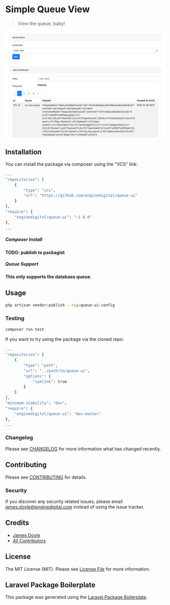 # Simple Queue View

> View the queue, baby!

![example photo](demo.png)

## Installation

You can install the package via composer using the "VCS" link:

```bash
...
"repositories": [
    {
        "type": "vcs",
        "url": "https://github.com/enginedigital/queue-ui"
    }
],
"require": {
    "enginedigital/queue-ui": "~1.0.0"
},
...
```

##### Composer Install

**TODO: publish to packagist**

##### Queue Support

**This only supports the database queue.**

## Usage

```bash
php artisan vendor:publish --tag=queue-ui-config
```

### Testing

``` bash
composer run test
```

If you want to try using the package via the cloned repo:

```bash
...
"repositories": [
    {
        "type": "path",
        "url": "../path/to/queue-ui",
        "options": {
            "symlink": true
        }
    }
],
"minimum-stability": "dev",
"require": {
    "enginedigital/queue-ui": "dev-master"
},
...
```

### Changelog

Please see [CHANGELOG](CHANGELOG.md) for more information what has changed recently.

## Contributing

Please see [CONTRIBUTING](CONTRIBUTING.md) for details.

### Security

If you discover any security related issues, please email james.doyle@enginedigital.com instead of using the issue tracker.

## Credits

- [James Doyle](https://github.com/enginedigital)
- [All Contributors](../../contributors)

## License

The MIT License (MIT). Please see [License File](LICENSE.md) for more information.

## Laravel Package Boilerplate

This package was generated using the [Laravel Package Boilerplate](https://laravelpackageboilerplate.com).
